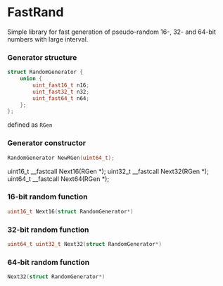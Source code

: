 # FastRand
Simple library for fast generation of pseudo-random 16-, 32- and 64-bit numbers with large interval.

### Generator structure
```c
struct RandomGenerator {
    union {
        uint_fast16_t n16;
        uint_fast32_t n32;
        uint_fast64_t n64;
    };
};
```
defined as `RGen`

### Generator constructor
```c
RandomGenerator NewRGen(uint64_t);
```

uint16_t __fastcall Next16(RGen *);
uint32_t __fastcall Next32(RGen *);
uint64_t __fastcall Next64(RGen *);
### 16-bit random function
```c
uint16_t Next16(struct RandomGenerator*)
```

### 32-bit random function
```c
uint64_t uint32_t Next32(struct RandomGenerator*)
```

### 64-bit random function
```c
Next32(struct RandomGenerator*)
```
